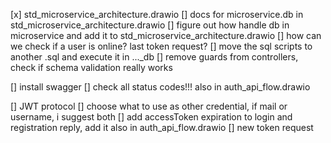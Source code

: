 [x] std_microservice_architecture.drawio
[] docs for microservice.db in std_microservice_architecture.drawio
[] figure out how handle db in microservice and add it to std_microservice_architecture.drawio
[] how can we check if a user is online? last token request?
[] move the sql scripts to another .sql and execute it in ..._db 
[] remove guards from controllers, check if schema validation really works

[] install swagger
[] check all status codes!!! also in auth_api_flow.drawio

[] JWT protocol
	[] choose what to use as other credential, if mail or username, i suggest both
	[] add accessToken expiration to login and registration reply, add it also in auth_api_flow.drawio
	[] new token request